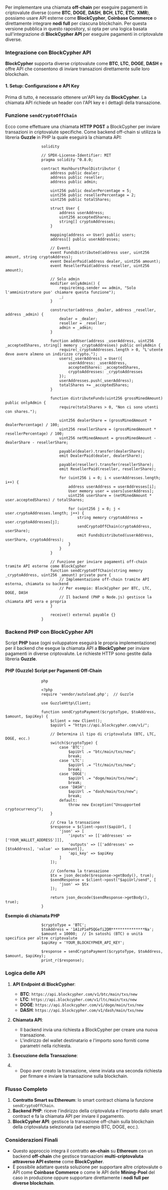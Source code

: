 Per implementare una chiamata **off-chain** per eseguire pagamenti in criptovalute diverse (come **BTC**, **DOGE**, **DASH**, **BCH**, **LTC**, **ETC**, **XMR**), possiamo usare API esterne come **BlockCypher**, **Coinbase Commerce** o direttamente integrare **nodi full** per ciascuna blockchain. 
Per questa versione pubblica in questo rapository, si opta per una logica basata sull'integrazione di **BlockCypher API** per eseguire pagamenti in criptovalute diverse.

### **Integrazione con BlockCypher API**

**BlockCypher** supporta diverse criptovalute come **BTC**, **LTC**, **DOGE**, **DASH** e offre API che consentono di inviare transazioni direttamente sulle loro blockchain.

#### **1. Setup: Configurazione e API Key**

Prima di tutto, è necessario ottenere un'API key da **BlockCypher**. La chiamata API richiede un header con l'API key e i dettagli della transazione.

### **Funzione `sendCryptoOffChain`**

Ecco come effettuare una chiamata **HTTP POST** a BlockCypher per inviare transazioni in criptovalute specifiche.  Come backend off-chain si utilizza la libreria **Guzzle** in PHP la quale eseguirà la chiamata API:

                    solidity
                    
                    // SPDX-License-Identifier: MIT
                    pragma solidity ^0.8.0;
                    
                    contract HashburstPoolDistributor {
                        address public dealer;
                        address public reseller;
                        address public admin;
                    
                        uint256 public dealerPercentage = 5;
                        uint256 public resellerPercentage = 2;
                        uint256 public totalShares;
                    
                        struct User {
                            address userAddress;
                            uint256 acceptedShares;
                            string[] cryptoAddresses;
                        }
                    
                        mapping(address => User) public users;
                        address[] public userAddresses;
                    
                        // Eventi
                        event FundsDistributed(address user, uint256 amount, string cryptoAddress);
                        event DealerPaid(address dealer, uint256 amount);
                        event ResellerPaid(address reseller, uint256 amount);
                    
                        // Solo admin
                        modifier onlyAdmin() {
                            require(msg.sender == admin, "Solo l'amministratore puo' chiamare questa funzione");
                            _;
                        }
                    
                        constructor(address _dealer, address _reseller, address _admin) {
                            dealer = _dealer;
                            reseller = _reseller;
                            admin = _admin;
                        }
                    
                        function addUser(address _userAddress, uint256 _acceptedShares, string[] memory _cryptoAddresses) public onlyAdmin {
                            require(_cryptoAddresses.length > 0, "L'utente deve avere almeno un indirizzo crypto.");
                            users[_userAddress] = User({
                                userAddress: _userAddress,
                                acceptedShares: _acceptedShares,
                                cryptoAddresses: _cryptoAddresses
                            });
                            userAddresses.push(_userAddress);
                            totalShares += _acceptedShares;
                        }
                    
                        function distributeFunds(uint256 grossMinedAmount) public onlyAdmin {
                            require(totalShares > 0, "Non ci sono utenti con shares.");
                    
                            uint256 dealerShare = (grossMinedAmount * dealerPercentage) / 100;
                            uint256 resellerShare = (grossMinedAmount * resellerPercentage) / 100;
                            uint256 netMinedAmount = grossMinedAmount - dealerShare - resellerShare;
                    
                            payable(dealer).transfer(dealerShare);
                            emit DealerPaid(dealer, dealerShare);
                    
                            payable(reseller).transfer(resellerShare);
                            emit ResellerPaid(reseller, resellerShare);
                    
                            for (uint256 i = 0; i < userAddresses.length; i++) {
                                address userAddress = userAddresses[i];
                                User memory user = users[userAddress];
                                uint256 userShare = (netMinedAmount * user.acceptedShares) / totalShares;
                    
                                for (uint256 j = 0; j < user.cryptoAddresses.length; j++) {
                                    string memory cryptoAddress = user.cryptoAddresses[j];
                                    sendCryptoOffChain(cryptoAddress, userShare);
                                    emit FundsDistributed(userAddress, userShare, cryptoAddress);
                                }
                            }
                        }
                    
                        // Funzione per inviare pagamenti off-chain tramite API esterne come BlockCypher
                        function sendCryptoOffChain(string memory _cryptoAddress, uint256 _amount) private pure {
                            // Implementazione off-chain tramite API esterna, chiamata su backend
                            // Per esempio: BlockCypher per BTC, LTC, DOGE, DASH
                            // Il backend (PHP o Node.js) gestisce la chiamata API vera e propria
                        }
                    
                        receive() external payable {}
                    }

### **Backend PHP con BlockCypher API**

Script **PHP** base (ogni sviluppatore eseguirà le propria implementazione) per il backend che esegue la chiamata API a **BlockCypher** per inviare pagamenti in diverse criptovalute.
Le richieste HTTP sono gestite dalla libreria **Guzzle**.

#### **PHP (Guzzle) Script per Pagamenti Off-Chain**

                    php
                    
                    <?php
                    require 'vendor/autoload.php';  // Guzzle
                    
                    use GuzzleHttp\Client;
                    
                    function sendCryptoPayment($cryptoType, $toAddress, $amount, $apiKey) {
                        $client = new Client();
                        $apiUrl = "https://api.blockcypher.com/v1/";
                    
                        // Determina il tipo di criptovaluta (BTC, LTC, DOGE, ecc.)
                        switch($cryptoType) {
                            case 'BTC':
                                $apiUrl .= "btc/main/txs/new";
                                break;
                            case 'LTC':
                                $apiUrl .= "ltc/main/txs/new";
                                break;
                            case 'DOGE':
                                $apiUrl .= "doge/main/txs/new";
                                break;
                            case 'DASH':
                                $apiUrl .= "dash/main/txs/new";
                                break;
                            default:
                                throw new Exception("Unsupported cryptocurrency");
                        }
                    
                        // Crea la transazione
                        $response = $client->post($apiUrl, [
                            'json' => [
                                'inputs' => [['addresses' => ['YOUR_WALLET_ADDRESS']]],
                                'outputs' => [['addresses' => [$toAddress], 'value' => $amount]],
                                'api_key' => $apiKey
                            ]
                        ]);
                    
                        // Conferma la transazione
                        $tx = json_decode($response->getBody(), true);
                        $sendResponse = $client->post("$apiUrl/send", [
                            'json' => $tx
                        ]);
                    
                        return json_decode($sendResponse->getBody(), true);
                    }
                    

  **Esempio di chiamata PHP**
  
                    $cryptoType = 'BTC';
                    $toAddress = '1A1zP1eP5QGefi2DM***************Na';
                    $amount = 10000;  // In satoshi (BTC) o unità specifica per altre criptovalute
                    $apiKey = 'YOUR_BLOCKCYPHER_API_KEY';
                    
                    $response = sendCryptoPayment($cryptoType, $toAddress, $amount, $apiKey);
                    print_r($response);

### **Logica delle API**

1. **API Endpoint di BlockCypher**:
   
   - **BTC**: `https://api.blockcypher.com/v1/btc/main/txs/new`
   - **LTC**: `https://api.blockcypher.com/v1/ltc/main/txs/new`
   - **DOGE**: `https://api.blockcypher.com/v1/doge/main/txs/new`
   - **DASH**: `https://api.blockcypher.com/v1/dash/main/txs/new`
   
3. **Chiamata API**:
   
   - Il backend invia una richiesta a BlockCypher per creare una nuova transazione.
   - L'indirizzo del wallet destinatario e l'importo sono forniti come parametri nella richiesta.

5. **Esecuzione della Transazione**:
6. 
   - Dopo aver creato la transazione, viene inviata una seconda richiesta per firmare e inviare la transazione sulla blockchain.

### **Flusso Completo**

1. **Contratto Smart su Ethereum**: lo smart contract chiama la funzione `sendCryptoOffChain`.
2. **Backend PHP**: riceve l'indirizzo della criptovaluta e l'importo dallo smart contract e fa la chiamata API per inviare il pagamento.
3. **BlockCypher API**: gestisce la transazione off-chain sulla blockchain della criptovaluta selezionata (ad esempio BTC, DOGE, ecc.).

### **Considerazioni Finali**

- Questo approccio integra il contratto **on-chain** su **Ethereum** con un backend **off-chain** che gestisce transazioni **multi-criptovaluta attraverso API esterne** come **BlockCypher**.
- È possibile adattare questa soluzione per supportare altre criptovalute o API come **Coinbase Commerce** o come le API delle **Mining-Pool** del caso in produzione oppure supportare direttamente i **nodi full per diverse blockchain**.
